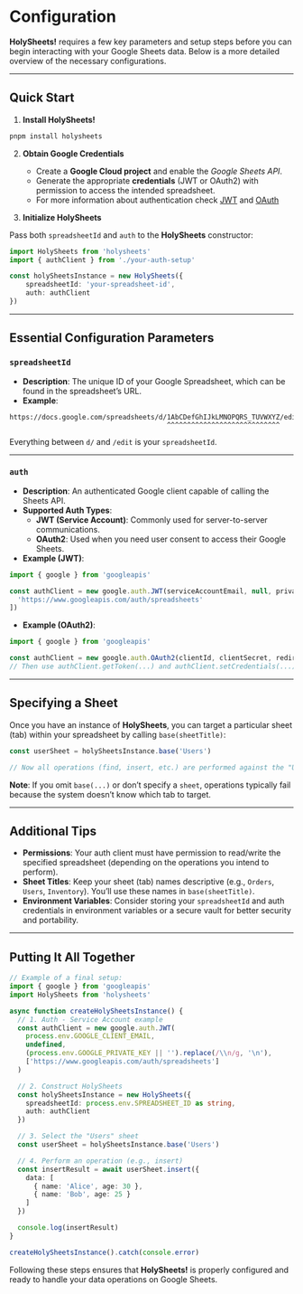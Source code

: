 # Configuration

**HolySheets!** requires a few key parameters and setup steps before you can begin interacting with your Google Sheets data. Below is a more detailed overview of the necessary configurations.

---

## Quick Start

1. **Install HolySheets!**

```bash
pnpm install holysheets
```

2. **Obtain Google Credentials**

   - Create a **Google Cloud project** and enable the _Google Sheets API_.
   - Generate the appropriate **credentials** (JWT or OAuth2) with permission to access the intended spreadsheet.
   - For more information about authentication check [JWT](/en/authentication/jwt) and [OAuth](/en/authentication/oauth)

3. **Initialize HolySheets**

Pass both `spreadsheetId` and `auth` to the **HolySheets** constructor:

```Typescript
import HolySheets from 'holysheets'
import { authClient } from './your-auth-setup'

const holySheetsInstance = new HolySheets({
    spreadsheetId: 'your-spreadsheet-id',
    auth: authClient
})
```

---

## Essential Configuration Parameters

### `spreadsheetId`

- **Description**: The unique ID of your Google Spreadsheet, which can be found in the spreadsheet’s URL.
- **Example**:

```text
https://docs.google.com/spreadsheets/d/1AbCDefGhIJkLMNOPQRS_TUVWXYZ/edit#gid=0
                                       ^^^^^^^^^^^^^^^^^^^^^^^^^^^^
```

Everything between `d/` and `/edit` is your `spreadsheetId`.

---

### `auth`

- **Description**: An authenticated Google client capable of calling the Sheets API.
- **Supported Auth Types**:
  - **JWT (Service Account)**: Commonly used for server-to-server communications.
  - **OAuth2**: Used when you need user consent to access their Google Sheets.
- **Example (JWT)**:

```Typescript
import { google } from 'googleapis'

const authClient = new google.auth.JWT(serviceAccountEmail, null, privateKey, [
  'https://www.googleapis.com/auth/spreadsheets'
])
```

- **Example (OAuth2)**:

```Typescript
import { google } from 'googleapis'

const authClient = new google.auth.OAuth2(clientId, clientSecret, redirectUri)
// Then use authClient.getToken(...) and authClient.setCredentials(...) as needed
```

---

## Specifying a Sheet

Once you have an instance of **HolySheets**, you can target a particular sheet (tab) within your spreadsheet by calling `base(sheetTitle)`:

```Typescript
const userSheet = holySheetsInstance.base('Users')

// Now all operations (find, insert, etc.) are performed against the "Users" sheet.
```

**Note**: If you omit `base(...)` or don’t specify a `sheet`, operations typically fail because the system doesn’t know which tab to target.

---

## Additional Tips

- **Permissions**: Your auth client must have permission to read/write the specified spreadsheet (depending on the operations you intend to perform).
- **Sheet Titles**: Keep your sheet (tab) names descriptive (e.g., `Orders`, `Users`, `Inventory`). You’ll use these names in `base(sheetTitle)`.
- **Environment Variables**: Consider storing your `spreadsheetId` and auth credentials in environment variables or a secure vault for better security and portability.

---

## Putting It All Together

```Typescript
// Example of a final setup:
import { google } from 'googleapis'
import HolySheets from 'holysheets'

async function createHolySheetsInstance() {
  // 1. Auth - Service Account example
  const authClient = new google.auth.JWT(
    process.env.GOOGLE_CLIENT_EMAIL,
    undefined,
    (process.env.GOOGLE_PRIVATE_KEY || '').replace(/\\n/g, '\n'),
    ['https://www.googleapis.com/auth/spreadsheets']
  )

  // 2. Construct HolySheets
  const holySheetsInstance = new HolySheets({
    spreadsheetId: process.env.SPREADSHEET_ID as string,
    auth: authClient
  })

  // 3. Select the "Users" sheet
  const userSheet = holySheetsInstance.base('Users')

  // 4. Perform an operation (e.g., insert)
  const insertResult = await userSheet.insert({
    data: [
      { name: 'Alice', age: 30 },
      { name: 'Bob', age: 25 }
    ]
  })

  console.log(insertResult)
}

createHolySheetsInstance().catch(console.error)
```

Following these steps ensures that **HolySheets!** is properly configured and ready to handle your data operations on Google Sheets.
